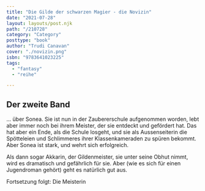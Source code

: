 ```yaml
---
title: "Die Gilde der schwarzen Magier - die Novizin"
date: "2021-07-28"
layout: layouts/post.njk
path: "/210728"
category: "Category"
posttype: "book"
author: "Trudi Canavan"
cover: "./novizin.png"
isbn: "9783641023225"
tags:
  - "fantasy"
  - "reihe"

---
```

## Der zweite Band

... über Sonea. Sie ist nun in der Zaubererschule aufgenommen worden, lebt aber immer noch bei ihrem Meister, der sie entdeckt und gefördert hat. Das hat aber ein Ende, als die Schule losgeht, und sie als Aussenseiterin die Spötteleien und Schlimmeres ihrer Klassenkameraden zu spüren bekommt. Aber Sonea ist stark, und wehrt sich erfolgreich.

Als dann sogar Akkarin, der Gildenmeister, sie unter seine Obhut nimmt, wird es dramatisch und gefährlich für sie. Aber (wie es sich für einen Jugendroman gehört) geht es natürlich gut aus.

Fortsetzung folgt: Die Meisterin
